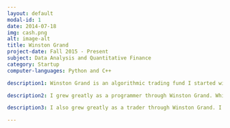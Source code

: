 ```yaml
---
layout: default
modal-id: 1
date: 2014-07-18
img: cash.png
alt: image-alt
title: Winston Grand
project-date: Fall 2015 - Present
subject: Data Analysis and Quantitative Finance
category: Startup
computer-languages: Python and C++

description1: Winston Grand is an algorithmic trading fund I started with a classmate. The fund went live in April 2016 with $300K in seed capital and a primary focus on emerging cryptocurrencies, bolstering an impressive 220% return over the 5 months since. 

description2: I grew greatly as a programmer through Winston Grand. While working on this project,I  created book building software that takes in real-time market tick data for cryptocurrencies on various exchanges and efficiently constructs the book for a set depth, achieving low latency and optimal performance by implementing Red-Black Trees and Deques as data structures. I also grew adept at implementing databases. In the processing of building a full trading system, I designed a custom backend that compresses, chunks and versions tick data to meet the needs of our high-frequency trading platform. 

description3: I also grew greatly as a trader through Winston Grand. I assisted in building high-frequency trading strategies that take advantage of latent arbitrage opportunities between and within cryptocurrency exchanges. To handle exeuction, I assisted designing a system with mature portfolio and risk management as well as complex entry/exit technique.

---
```

